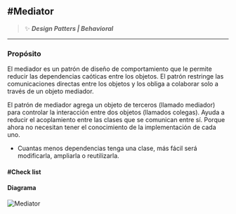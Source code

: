 ## \#Mediator
>:sparkles: ***Design Patters | Behavioral***
---
### Propósito
El mediador es un patrón de diseño de comportamiento que le permite reducir las dependencias caóticas entre los objetos. El patrón restringe las comunicaciones directas entre los objetos y los obliga a colaborar solo a través de un objeto mediador.

El patrón de mediador agrega un objeto de terceros (llamado mediador) para controlar la interacción entre dos objetos (llamados colegas). Ayuda a reducir el acoplamiento entre las clases que se comunican entre sí. Porque ahora no necesitan tener el conocimiento de la implementación de cada uno.

- Cuantas menos dependencias tenga una clase, más fácil será modificarla, ampliarla o reutilizarla.

#### \#Check list


#### Diagrama
![Mediator](https://designpatternsphp.readthedocs.io/en/latest/_images/uml.png)